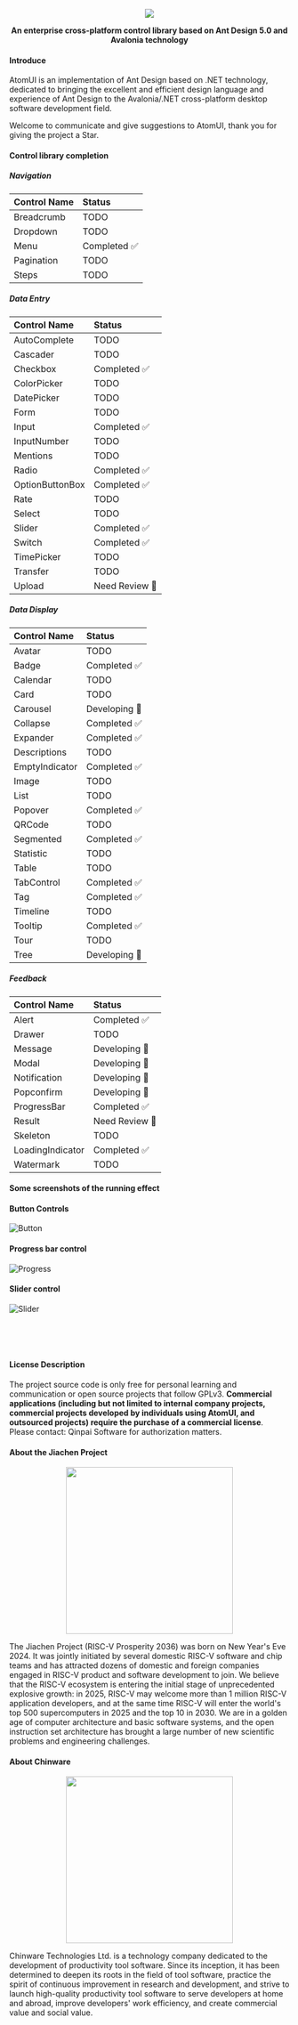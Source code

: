 <p align="center">
    <img src="./docs/images/ATOMUI.png" />
</p>

<div align="center" style = "font-weight: bold">An enterprise cross-platform control library based on Ant Design 5.0 and Avalonia technology</div>

#### Introduce

AtomUI is an implementation of Ant Design based on .NET technology, dedicated to bringing the excellent and efficient design language and experience of Ant Design to the Avalonia/.NET cross-platform desktop software development field.

Welcome to communicate and give suggestions to AtomUI, thank you for giving the project a Star.


#### Control library completion
##### Navigation
| Control Name | Status |
|:-------------|:-------|
| Breadcrumb   | TODO    |
| Dropdown     | TODO    |
| Menu         | Completed ✅  |
| Pagination   | TODO    |
| Steps        | TODO    |

##### Data Entry
| Control Name    | Status   |
|:----------------|:-------|
| AutoComplete    | TODO    |
| Cascader        | TODO    |
| Checkbox        | Completed ✅  |
| ColorPicker     | TODO    |
| DatePicker      | TODO    |
| Form            | TODO    |
| Input           | Completed ✅    |
| InputNumber     | TODO    |
| Mentions        | TODO    |
| Radio           | Completed ✅  |
| OptionButtonBox | Completed ✅  |
| Rate            | TODO    |
| Select          | TODO    |
| Slider          | Completed ✅  |
| Switch          | Completed ✅  |
| TimePicker      | TODO    |
| Transfer        | TODO    |
| Upload          | Need Review 🤔 |

##### Data Display
| Control Name      | Status         |
|:------------------|:---------------|
| Avatar            | TODO           |
| Badge             | Completed ✅    |
| Calendar          | TODO           |
| Card              | TODO           |
| Carousel          | Developing 💪           |
| Collapse          | Completed ✅    |
| Expander          | Completed ✅  |
| Descriptions      | TODO           |
| EmptyIndicator    | Completed ✅    |
| Image             | TODO           |
| List              | TODO           |
| Popover           | Completed ✅    |
| QRCode            | TODO           |
| Segmented         | Completed ✅    |
| Statistic         | TODO           |
| Table             | TODO           |
| TabControl        | Completed ✅    |
| Tag               | Completed ✅    |
| Timeline          | TODO           |
| Tooltip           | Completed ✅    |
| Tour              | TODO           |
| Tree              | Developing 💪  |

##### Feedback
| Control Name       | Status         |
|:-------------------|:---------------|
| Alert              | Completed ✅    |
| Drawer             | TODO           |
| Message            | Developing 💪  |
| Modal              | Developing 💪  |
| Notification       | Developing 💪  |
| Popconfirm         | Developing 💪  |
| ProgressBar        | Completed ✅    |
| Result             | Need Review 🤔 |
| Skeleton           | TODO           |
| LoadingIndicator   | Completed ✅    |
| Watermark          | TODO           |

#### Some screenshots of the running effect

#### Button Controls

![Button](docs/images/controls/ButtonControl.png)

#### Progress bar control
![Progress](docs/images/controls/ProgressBarControl.png)

#### Slider control
![Slider](docs/images/controls/SliderControl.png)

<div style="height:50px"></div>

#### License Description
The project source code is only free for personal learning and communication or open source projects that follow GPLv3. <strong>Commercial applications (including but not limited to internal company projects, commercial projects developed by individuals using AtomUI, and outsourced projects) require the purchase of a commercial license</strong>. Please contact: Qinpai Software for authorization matters.

#### About the Jiachen Project
<p align="center">
    <img src="./docs/images/jiachenjihua.png" width="300" />
</p>

The Jiachen Project (RISC-V Prosperity 2036) was born on New Year's Eve 2024. It was jointly initiated by several domestic RISC-V software and chip teams and has attracted dozens of domestic and foreign companies engaged in RISC-V product and software development to join. We believe that the RISC-V ecosystem is entering the initial stage of unprecedented explosive growth: in 2025, RISC-V may welcome more than 1 million RISC-V application developers, and at the same time RISC-V will enter the world's top 500 supercomputers in 2025 and the top 10 in 2030. We are in a golden age of computer architecture and basic software systems, and the open instruction set architecture has brought a large number of new scientific problems and engineering challenges.

#### About Chinware

<p align="center">
    <img src="./docs/images/Chinware.png" width="300" />
</p>

Chinware Technologies Ltd. is a technology company dedicated to the development of productivity tool software. Since its inception, it has been determined to deepen its roots in the field of tool software, practice the spirit of continuous improvement in research and development, and strive to launch high-quality productivity tool software to serve developers at home and abroad, improve developers' work efficiency, and create commercial value and social value.
